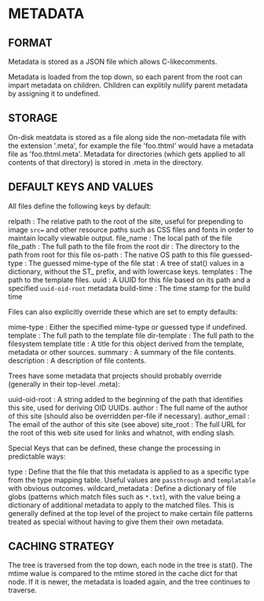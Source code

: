 # METADATA #

## FORMAT ##

Metadata is stored as a JSON file which allows C-likecomments.

Metadata is loaded from the top down, so each parent from the root can impart metadata on children. Children can explitily nullify parent metadata by
assigning it to undefined.

## STORAGE ##

On-disk meatdata is stored as a file along side the non-metadata file with the extension '.meta', for example the file 'foo.thtml' would have a metadata file as 'foo.thtml.meta'. Metadata for directories (which gets applied to all contents of that directory) is stored in .meta in the directory.

## DEFAULT KEYS AND VALUES ##

All files define the following keys by default:

relpath
:  The relative path to the root of the site, useful for prepending to image `src=` and other resource paths such as CSS files and fonts in order to maintain locally viewable output.
file_name
:  The local path of the file
file_path
:  The full path to the file from the root
dir
:  The directory to the path from root for this file
os-path
:  The native OS path to this file
guessed-type
:  The guessed mime-type of the file
stat
:  A tree of stat() values in a dictionary, without the ST_ prefix, and with lowercase keys.
templates
:  The path to the template files.
uuid
:  A UUID for this file based on its path and a specified `uuid-oid-root` metadata
build-time
:  The time stamp for the build time

Files can also explicitly override these which are set to empty defaults:

mime-type
:  Either the specified mime-type or guessed type if undefined.
template
:  The full path to the template file
dir-template
:  The full path to the filesystem template
title
:  A title for this object derived from the template, metadata or other sources.
summary
:  A summary of the file contents.
description
:  A description of file contents.

Trees have some metadata that projects should probably override (generally in their top-level .meta):

uuid-oid-root
:  A string added to the beginning of the path that identifies this site, used for deriving OID UUIDs.
author
:  The full name of the author of this site (should also be overridden per-file if necessary).
author_email
:  The email of the author of this site (see above)
site_root
:  The full URL for the root of this web site used for links and whatnot, with ending slash.

Special Keys that can be defined, these change the processing in predictable ways:

type
: Define that the file that this metadata is applied to as a specific type from the type mapping table. Useful values are `passthrough` and `templatable` with obvious outcomes.
wildcard_metadata
: Define a dictionary of file globs (patterns which match files such as `*.txt`), with the value being a dictionary of additional metadata to apply to the matched files. This is generally
defined at the top level of the project to make certain file patterns treated as special without having to give them their own metadata.


## CACHING STRATEGY ##

The tree is traversed from the top down, each node in the tree is stat(). The mtime walue is compared to the mtime stored in the cache dict for that node. If it is newer, the metadata
is loaded again, and the tree continues to traverse.

